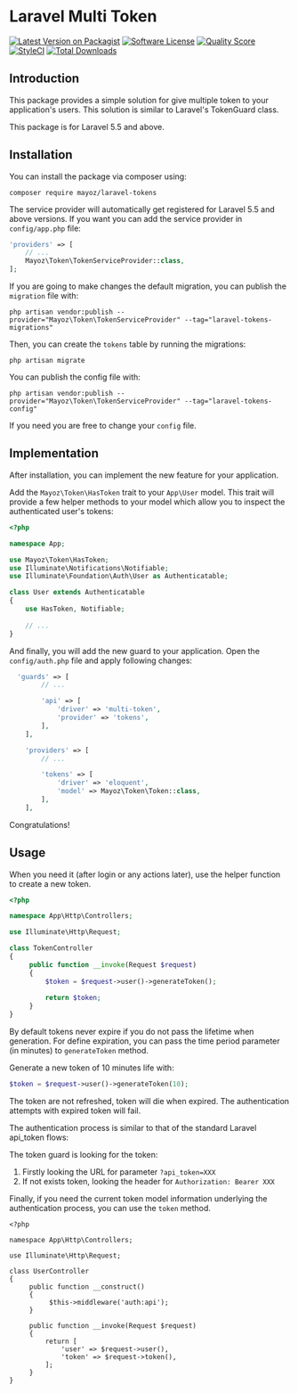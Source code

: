 # Laravel Multi Token

[![Latest Version on Packagist](https://img.shields.io/packagist/v/mayoz/laravel-tokens.svg?style=flat-square)](https://packagist.org/packages/mayoz/laravel-tokens)
[![Software License](https://img.shields.io/badge/license-MIT-brightgreen.svg?style=flat-square)](LICENSE.md)
[![Quality Score](https://img.shields.io/scrutinizer/g/mayoz/laravel-tokens.svg?style=flat-square)](https://scrutinizer-ci.com/g/mayoz/laravel-tokens)
[![StyleCI](https://styleci.io/repos/122767611/shield?branch=master)](https://styleci.io/repos/122767611)
[![Total Downloads](https://img.shields.io/packagist/dt/mayoz/laravel-tokens.svg?style=flat-square)](https://packagist.org/packages/mayoz/laravel-tokens)

## Introduction

This package provides a simple solution for give multiple token to your application's users. This solution is similar to Laravel's TokenGuard class.

This package is for Laravel 5.5 and above.


## Installation

You can install the package via composer using:

```
composer require mayoz/laravel-tokens
```

The service provider will automatically get registered for Laravel 5.5 and above versions. If you want you can add the service provider in `config/app.php` file:

```php
'providers' => [
    // ...
    Mayoz\Token\TokenServiceProvider::class,
];
```

If you are going to make changes the default migration, you can publish the `migration` file with:

```
php artisan vendor:publish --provider="Mayoz\Token\TokenServiceProvider" --tag="laravel-tokens-migrations"
```

Then, you can create the `tokens` table by running the migrations:

```
php artisan migrate
```

You can publish the config file with:

```
php artisan vendor:publish --provider="Mayoz\Token\TokenServiceProvider" --tag="laravel-tokens-config"
```

If you need you are free to change your `config` file.


## Implementation

After installation, you can implement the new feature for your application.

Add the `Mayoz\Token\HasToken` trait to your `App\User` model. This trait will provide a few helper methods to your model which allow you to inspect the authenticated user's tokens:

```php
<?php

namespace App;

use Mayoz\Token\HasToken;
use Illuminate\Notifications\Notifiable;
use Illuminate\Foundation\Auth\User as Authenticatable;

class User extends Authenticatable
{
    use HasToken, Notifiable;
    
    // ...
}
```

And finally, you will add the new guard to your application. Open the `config/auth.php` file and apply following changes:

```php
  'guards' => [
        // ...

        'api' => [
            'driver' => 'multi-token',
            'provider' => 'tokens',
        ],
    ],

    'providers' => [
        // ...

        'tokens' => [
            'driver' => 'eloquent',
            'model' => Mayoz\Token\Token::class,
        ],
    ],
```

Congratulations!


## Usage

When you need it (after login or any actions later), use the helper function to create a new token.

```php
<?php

namespace App\Http\Controllers;

use Illuminate\Http\Request;

class TokenController
{
     public function __invoke(Request $request)
     {
         $token = $request->user()->generateToken();
         
         return $token;
     }
}
```

By default tokens never expire if you do not pass the lifetime when generation. For define expiration, you can pass the time period parameter (in minutes) to `generateToken` method.

Generate a new token of 10 minutes life with:

```php
$token = $request->user()->generateToken(10);
```

The token are not refreshed, token will die when expired. The authentication attempts with expired token will fail.

The authentication process is similar to that of the standard Laravel api_token flows:

The token guard is looking for the token:

1. Firstly looking the URL for parameter `?api_token=XXX`
2. If not exists token, looking the header for `Authorization: Bearer XXX`

Finally, if you need the current token model information underlying the authentication process, you can use the `token` method.


```
<?php

namespace App\Http\Controllers;

use Illuminate\Http\Request;

class UserController
{
     public function __construct()
     {
          $this->middleware('auth:api');
     }
     
     public function __invoke(Request $request)
     {
         return [
             'user' => $request->user(),
             'token' => $request->token(),
         ];
     }
}

```
